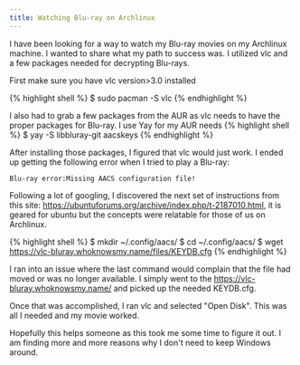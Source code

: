 ```yaml
---
title: Watching Blu-ray on Archlinux
---
```


I have been looking for a way to watch my Blu-ray movies on my Archlinux machine. I wanted to share what my path to success was. I utilized vlc and a few packages needed for decrypting Blu-rays.

First make sure you have vlc version>3.0 installed

{% highlight shell %}
$ sudo pacman -S vlc
{% endhighlight %}

I also had to grab a few packages from the AUR as vlc needs to have the proper packages for Blu-ray. I use Yay for my AUR needs
{% highlight shell %}
$ yay -S libbluray-git aacskeys
{% endhighlight %}

After installing those packages, I figured that vlc would just work. I ended up getting the following error when I tried to play a Blu-ray:

```
Blu-ray error:Missing AACS configuration file!
```

Following a lot of googling, I discovered the next set of instructions from this site: https://ubuntuforums.org/archive/index.php/t-2187010.html, it is geared for ubuntu but the concepts were relatable for those of us on Archlinux.

{% highlight shell %}
$ mkdir ~/.config/aacs/
$ cd ~/.config/aacs/
$ wget https://vlc-bluray.whoknowsmy.name/files/KEYDB.cfg
{% endhighlight %}

I ran into an issue where the last command would complain that the file had moved or was no longer available. I simply went to the https://vlc-bluray.whoknowsmy.name/ and picked up the needed KEYDB.cfg.

Once that was accomplished, I ran vlc and selected "Open Disk". This was all I needed and my movie worked.

Hopefully this helps someone as this took me some time to figure it out. I am finding more and more reasons why I don't need to keep Windows around.
